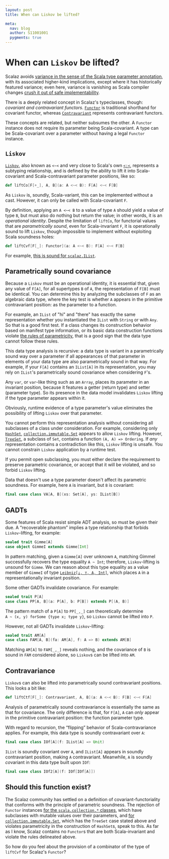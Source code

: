 ```yaml
---
layout: post
title: When can Liskov be lifted?

meta:
  nav: blog
  author: S11001001
  pygments: true
---
```


When can `Liskov` be lifted?
============================

Scalaz avoids
[variance in the sense of the Scala type parameter annotation](http://docs.scala-lang.org/tutorials/tour/variances.html),
with its associated higher-kind implications, except where it has
historically featured variance; even here, variance is vanishing as
Scala compiler changes
[crush it out of safe implementability](https://github.com/scalaz/scalaz/pull/630).

There is a deeply related concept in Scalaz's typeclasses, though:
*covariant and contravariant
functors*. [`Functor`](http://docs.typelevel.org/api/scalaz/stable/7.0.4/doc/#scalaz.Functor)
is traditional shorthand for covariant functor, whereas
[`Contravariant`](http://docs.typelevel.org/api/scalaz/stable/7.0.4/doc/#scalaz.Contravariant)
represents contravariant functors.

These concepts are related, but neither subsumes the other. A
`Functor` instance does not require its parameter being
Scala-covariant. A type can be Scala-covariant over a parameter
without having a legal `Functor` instance.

`Liskov`
--------

[`Liskov`](http://docs.typelevel.org/api/scalaz/stable/7.0.4/doc/#scalaz.Liskov),
also known as `<~<` and very close to Scala's own
[`<:<`](http://www.scala-lang.org/api/current/#scala.Predef$$$less$colon$less),
represents a subtyping relationship, and is defined by the ability to
lift it into Scala-covariant and Scala-contravariant parameter
positions, like so:

```scala
def liftCo[F[+_], A, B](a: A <~< B): F[A] <~< F[B]
```

As `Liskov` is, soundly, Scala-variant, this can be implemented
without a cast. However, it can only be called with Scala-covariant
`F`.

By definition, applying an `A <~< B` to a value of type `A` should
yield a value of type `B`, but must also do nothing but return the
value; in other words, it is an *operational identity*. Despite the
limitation of `liftCo`, for functorial values that are *parametrically
sound*, even for Scala-invariant `F`, it is operationally sound to
lift `Liskov`, though impossible to implement without exploiting Scala
soundness holes:

```scala
def liftCvf[F[_]: Functor](a: A <~< B): F[A] <~< F[B]
```

For example,
[this is sound for `scalaz.IList`](https://github.com/scalaz/scalaz/blob/v7.1.0-M5/core/src/main/scala/scalaz/IList.scala#L434-L437).

Parametrically sound covariance
-------------------------------

Because a `Liskov` must be an operational identity, it is essential
that, given any value of `F[A]`, for all supertypes `B` of `A`, the
representation of `F[B]` must be identical. You can determine this by
analyzing the subclasses of `F` as an algebraic data type, where the
key test is whether `A` appears in the primitive contravariant
position: as the parameter to a function.

For example, an `IList` of "hi" and "there" has exactly the same
representation whether you instantiated the `IList` with `String` or
with `Any`. So that is a good first test. If a class changes its
construction behavior based on manifest type information, or its basic
data construction functions violate
[the rules of parametricity](http://failex.blogspot.com/2013/06/fake-theorems-for-free.html),
that is a good sign that the data type cannot follow these rules.

This data type analysis is recursive: a data type is variant in a
parametrically sound way over a parameter if all appearances of that
parameter in elements of your data type are also parametrically sound
in that way. For example, if your `F[A]` contains an `IList[A]` in its
representation, you may rely on `IList`'s parametrically sound
covariance when considering `F`'s.

Any `var`, or `var`-like thing such as an `Array`, places its
parameter in an invariant position, because it features a getter
(return type) and setter (parameter type). So its presence in the data
model invalidates `Liskov` lifting if the type parameter appears
within it.

Obviously, runtime evidence of a type parameter's value eliminates the
possibility of lifting `Liskov` over that parameter.

You cannot perform this representation analysis without considering
all subclasses of a class under consideration. For example,
considering only
[`HashSet`](http://www.scala-lang.org/api/current/#scala.collection.immutable.HashSet),
[`collection.immutable.Set`](http://www.scala-lang.org/api/current/#scala.collection.immutable.Set)
appears to allow `Liskov` lifting. However,
[`TreeSet`](http://www.scala-lang.org/api/current/#scala.collection.immutable.TreeSet),
a subclass of `Set`, contains a function `(A, A) => Ordering`. If
*any* representation contains a contradiction like this, `Liskov`
lifting is unsafe. You cannot constrain `Liskov` application by a
runtime test.

If you permit open subclassing, you must either declare the
requirement to preserve parametric covariance, or accept that it will
be violated, and so forbid `Liskov` lifting.

Data that doesn't use a type parameter doesn't affect its parametric
soundness.  For example, here `A` is invariant, but `B` is covariant:

```scala
final case class VA[A, B](xs: Set[A], ys: IList[B])
```

GADTs
-----

Some features of Scala resist simple ADT analysis, so must be given
their due. A “recoverable phantom” implies a type relationship that
forbids `Liskov`-lifting, for example:

```scala
sealed trait Gimme[A]
case object GimmeI extends Gimme[Int]
```

In pattern matching, given a `Gimme[A]` over unknown `A`, matching
GimmeI successfully recovers the type equality `A ~ Int`; therefore,
`Liskov`-lifting is unsound for `Gimme`.  We can reason about this
type equality as a value member of `GimmeI` of type
[`Leibniz[⊥, ⊤, A, Int]`](http://docs.typelevel.org/api/scalaz/stable/7.0.4/doc/#scalaz.Leibniz),
which places `A` in a representationally invariant position.

Some other GADTs invalidate covariance. For example:

```scala
sealed trait P[A]
case class PP[A, B](a: P[A], b: P[B]) extends P[(A, B)]
```

The pattern match of a `P[A]` to `PP[_,_]` can theoretically determine
`A ~ (x, y) forSome {type x; type y}`, so `Liskov` cannot be lifted
into `P`.

However, not all GADTs invalidate `Liskov`-lifting:

```scala
sealed trait AM[A]
case class FAM[A, B](fa: AM[A], f: A => B) extends AM[B]
```

Matching `AM[A]` to `FAM[_,_]` reveals nothing, and the covariance of
`B` is sound in `FAM` considered alone, so `Liskov`s can be lifted
into `AM`.

Contravariance
--------------

`Liskov`s can also be lifted into parametrically sound contravariant
positions.  This looks a bit like:

```scala
def liftCtf[F[_]: Contravariant, A, B](a: A <~< B): F[B] <~< F[A]
```

Analysis of parametrically sound contravariance is essentially the
same as that for covariance.  The only difference is that, for `F[A]`,
`A` can *only* appear in the primitive contravariant position: the
function parameter type.

With regard to recursion, the “flipping” behavior of
Scala-contravariance applies.  For example, this data type is soundly
contravariant over `A`:

```scala
final case class IOf[A](f: IList[A] => Unit)
```

`IList` is soundly covariant over `A`, and `IList[A]` appears in
soundly contravariant position, making `A` contravariant.  Meanwhile,
`A` is soundly *co*variant in this data type built upon `IOf`:

```scala
final case class IOf2[A](f: IOf[IOf[A]])
```

Should this function exist?
---------------------------

The Scalaz community has settled on a definition of
covariant-functoriality that conforms with the principle of parametric
soundness. The rejection of `Functor` instances
[for the `scala.collection.*` classes](https://github.com/scalaz/scalaz/pull/307),
which have subclasses with mutable values over their parameters, and
[for `collection.immutable.Set`](https://github.com/scalaz/scalaz/pull/276),
which has the `TreeSet` case stated above and violates parametricity
in the construction of `HashSet`s, speak to this. As far as I know,
Scalaz contains no `Functor`s that are both Scala-invariant and
violate the rules delineated above.

So how do you feel about the provision of a combinator of the type of
`liftCvf` for Scalaz's `Functor`?
